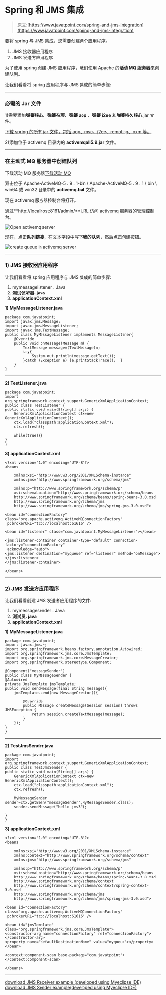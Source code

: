 # Spring 和 JMS 集成

> 原文:[https://www.javatpoint.com/spring-and-jms-integration](https://www.javatpoint.com/spring-and-jms-integration)

要将 spring 与 JMS 集成，您需要创建两个应用程序。

1.  JMS 接收器应用程序
2.  JMS 发送方应用程序

为了使用 spring 创建 JMS 应用程序，我们使用 Apache 的**活动 MQ 服务器**来创建队列。

让我们看看将 spring 应用程序与 JMS 集成的简单步骤:

* * *

### 必需的 Jar 文件

1)需要添加**弹簧核心**、**弹簧杂项**、**弹簧 aop** 、**弹簧 j2ee** 和**弹簧持久核心** jar 文件。

[下载 spring 的所有 jar 文件，包括 aop、mvc、j2ee、remoting、oxm 等。](https://static.javatpoint.com/src/sp/springjars.zip)

2)添加位于 activemq 目录内的 **activemqall5.9.jar** 文件。

* * *

### 在主动式 MQ 服务器中创建队列

下载活动 MQ 服务器[下载活动 MQ](https://www.apache.org/dyn/closer.cgi?path=/activemq/5.9.1/apache-activemq-5.9.1-bin.zip)

双击位于 Apache-ActiveMQ-5 . 9 . 1-bin \ Apache-ActiveMQ-5 . 9 . 1 \ bin \ win64 或 win32 目录中的 **activemq.bat** 文件。

现在 activemq 服务器控制台将打开。

通过**http://localhost:8161/admin/**URL 访问 activemq 服务器的管理控制台。

![Open activemq server](../Images/fe3f312dc33cfde8a3ff6348dbaa7220.png)

现在，点击**队列链接**，在文本字段中写下**我的队列**，然后点击创建按钮。

![create queue in activemq server](../Images/8acabd3dea7474459b129c81283c5806.png)

* * *

### 1) JMS 接收器应用程序

让我们看看将 spring 应用程序与 JMS 集成的简单步骤:

1.  mymessagelistener . Java
2.  **测试侦听器. java**
3.  **applicationContext.xml**

**1) MyMessageListener.java**

```
package com.javatpoint;
import javax.jms.Message;
import javax.jms.MessageListener;
import javax.jms.TextMessage;
public class MyMessageListener implements MessageListener{
	@Override
	public void onMessage(Message m) {
		TextMessage message=(TextMessage)m;
		try{
			System.out.println(message.getText());
		}catch (Exception e) {e.printStackTrace();	}
	}
}

```

* * *

**2) TestListener.java**

```
package com.javatpoint;
import org.springframework.context.support.GenericXmlApplicationContext;
public class TestListener {
public static void main(String[] args) {
	GenericXmlApplicationContext ctx=new GenericXmlApplicationContext();
	ctx.load("classpath:applicationContext.xml");
	ctx.refresh();

	while(true){}
}
}

```

**3) applicationContext.xml**

```
<?xml version="1.0" encoding="UTF-8"?>
<beans

	xmlns:xsi="http://www.w3.org/2001/XMLSchema-instance"
	xmlns:jms="http://www.springframework.org/schema/jms"

	xmlns:p="http://www.springframework.org/schema/p"
	xsi:schemaLocation="http://www.springframework.org/schema/beans 
	http://www.springframework.org/schema/beans/spring-beans-3.0.xsd
	http://www.springframework.org/schema/jms
	http://www.springframework.org/schema/jms/spring-jms-3.0.xsd">

<bean id="connectionFactory" class="org.apache.activemq.ActiveMQConnectionFactory"
 p:brokerURL="tcp://localhost:61616" />

<bean id="listener" class="com.javatpoint.MyMessageListener"></bean>

<jms:listener-container container-type="default" connection-factory="connectionFactory"
 acknowledge="auto">
<jms:listener destination="myqueue" ref="listener" method="onMessage"></jms:listener>
</jms:listener-container>

</beans>

```

* * *

### 2) JMS 发送方应用程序

让我们看看创建 JMS 发送者应用程序的文件:

1.  mymessagesender . Java
2.  **测试员. java**
3.  **applicationContext.xml**

**1) MyMessageListener.java**

```
package com.javatpoint;
import javax.jms.*;
import org.springframework.beans.factory.annotation.Autowired;
import org.springframework.jms.core.JmsTemplate;
import org.springframework.jms.core.MessageCreator;
import org.springframework.stereotype.Component;

@Component("messageSender")
public class MyMessageSender {
@Autowired
private JmsTemplate jmsTemplate;
public void sendMessage(final String message){
	jmsTemplate.send(new MessageCreator(){

		@Override
		public Message createMessage(Session session) throws JMSException {
			return session.createTextMessage(message);
		}
	});
}
}

```

* * *

**2) TestJmsSender.java**

```
package com.javatpoint;
import org.springframework.context.support.GenericXmlApplicationContext;
public class TestJmsSender {
public static void main(String[] args) {
	GenericXmlApplicationContext ctx=new GenericXmlApplicationContext();
	ctx.load("classpath:applicationContext.xml");
	ctx.refresh();

	MyMessageSender sender=ctx.getBean("messageSender",MyMessageSender.class);
	sender.sendMessage("hello jms3");

}
}

```

**3) applicationContext.xml**

```
<?xml version="1.0" encoding="UTF-8"?>
<beans

	xmlns:xsi="http://www.w3.org/2001/XMLSchema-instance"
	xmlns:context="http://www.springframework.org/schema/context"
	xmlns:jms="http://www.springframework.org/schema/jms"

	xmlns:p="http://www.springframework.org/schema/p"
	xsi:schemaLocation="http://www.springframework.org/schema/beans 
	http://www.springframework.org/schema/beans/spring-beans-3.0.xsd
	http://www.springframework.org/schema/context
	http://www.springframework.org/schema/context/spring-context-3.0.xsd
	http://www.springframework.org/schema/jms
	http://www.springframework.org/schema/jms/spring-jms-3.0.xsd">

<bean id="connectionFactory" class="org.apache.activemq.ActiveMQConnectionFactory"
 p:brokerURL="tcp://localhost:61616" />

<bean id="jmsTemplate" class="org.springframework.jms.core.JmsTemplate">
<constructor-arg name="connectionFactory" ref="connectionFactory"></constructor-arg>
<property name="defaultDestinationName" value="myqueue"></property>
</bean>

<context:component-scan base-package="com.javatpoint"></context:component-scan>

</beans>

```

* * *

[download JMS Receiver example (developed using Myeclipse IDE)](https://static.javatpoint.com/src/sp/jmsreceiver.zip)
[download JMS Sender example(developed using Myeclipse IDE)](https://static.javatpoint.com/src/sp/jmssender.zip)